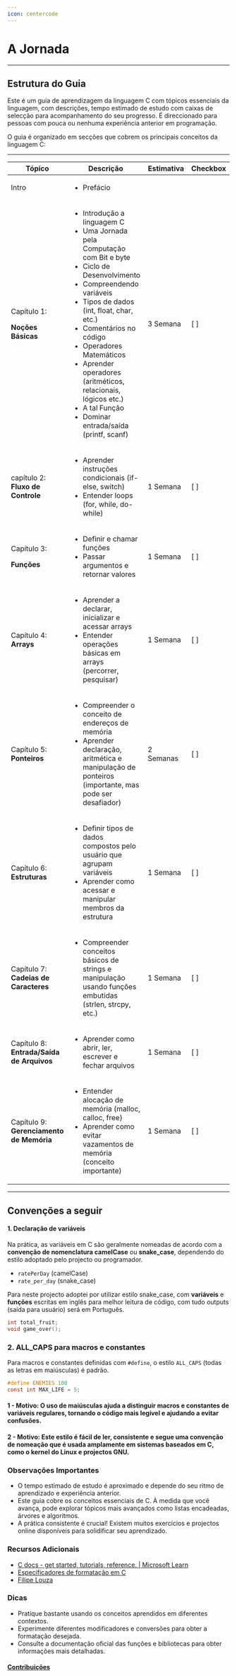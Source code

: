 ```yaml
---
icon: centercode
---
```


# A Jornada

***



## **Estrutura do Guia** <a href="#estrutura-do-guia" id="estrutura-do-guia"></a>

Este é um guia de aprendizagem da linguagem C com tópicos essenciais da linguagem, com descrições, tempo estimado de estudo com caixas de selecção para acompanhamento do seu progresso. É direccionado para pessoas com pouca ou nenhuma experiência anterior em programação.

O guia é organizado em secções que cobrem os principais conceitos da linguagem C:

***



<table data-full-width="false"><thead><tr><th>Tópico</th><th width="237">Descrição</th><th width="226">Estimativa</th><th>Checkbox</th></tr></thead><tbody><tr><td>Intro</td><td><ul><li>Prefácio</li></ul></td><td></td><td></td></tr><tr><td><p>Capítulo 1:</p><p><strong>Noções Básicas</strong></p></td><td><ul><li>Introdução a linguagem C</li><li>Uma Jornada pela Computação com Bit e byte</li><li>Ciclo de Desenvolvimento</li><li>Compreendendo variáveis</li><li>Tipos de dados (int, float, char, etc.)</li><li>Comentários no código</li><li>Operadores Matemáticos</li><li>Aprender operadores (aritméticos, relacionais, lógicos etc.)</li><li>A tal Função</li><li>Dominar entrada/saída (printf, scanf)</li></ul></td><td>3 Semana</td><td>[ ]</td></tr><tr><td>capítulo 2: <br><strong>Fluxo de Controle</strong></td><td><ul><li>Aprender instruções condicionais (if-else, switch) </li><li>Entender loops (for, while, do-while)</li></ul></td><td>1 Semana</td><td>[ ]</td></tr><tr><td><p>Capítulo 3:</p><p><strong>Funções</strong></p></td><td><ul><li>Definir e chamar funções</li><li>Passar argumentos e retornar valores</li></ul></td><td>1 Semana</td><td>[ ]</td></tr><tr><td>Capítulo 4:<br><strong>Arrays</strong></td><td><ul><li>Aprender a declarar, inicializar e acessar arrays</li><li>Entender operações básicas em arrays (percorrer, pesquisar)</li></ul></td><td>1 Semana</td><td>[ ]</td></tr><tr><td>Capítulo 5:<br><strong>Ponteiros</strong></td><td><ul><li>Compreender o conceito de endereços de memória </li><li>Aprender declaração, aritmética e manipulação de ponteiros (importante, mas pode ser desafiador)</li></ul></td><td>2 Semanas</td><td>[ ]</td></tr><tr><td>Capítulo 6:<br><strong>Estruturas</strong></td><td><ul><li>Definir tipos de dados compostos pelo usuário que agrupam variáveis</li><li>Aprender como acessar e manipular membros da estrutura</li></ul></td><td>1 Semana</td><td>[ ]</td></tr><tr><td>Capítulo 7:<br><strong>Cadeias de Caracteres</strong></td><td><ul><li>Compreender conceitos básicos de strings e manipulação usando funções embutidas (strlen, strcpy, etc.)</li></ul></td><td>1 Semana</td><td>[ ]</td></tr><tr><td>Capítulo 8:<br><strong>Entrada/Saída de Arquivos</strong></td><td><ul><li>Aprender como abrir, ler, escrever e fechar arquivos</li></ul></td><td>1 Semana</td><td>[ ]</td></tr><tr><td>Capítulo 9:<br><strong>Gerenciamento de Memória</strong></td><td><ul><li>Entender alocação de memória (malloc, calloc, free)</li><li> Aprender como evitar vazamentos de memória (conceito importante)</li></ul></td><td>1 Semana</td><td>[ ]</td></tr></tbody></table>



***

## Convenções a seguir

#### 1. Declaração de variáveis <a href="#id-1-declaracao-de-variaveis" id="id-1-declaracao-de-variaveis"></a>

Na prática, as variáveis em C são geralmente nomeadas de acordo com a **convenção de nomenclatura camelCase** ou **snake\_case**, dependendo do estilo adoptado pelo projecto ou programador.

* `ratePerDay` (camelCase)
* `rate_per_day` (snake\_case)

Para neste projecto adoptei por utilizar estilo snake\_case, com **variáveis** e **funções** escritas em inglês para melhor leitura de código, com tudo outputs (saída para usuário) será em Português.

```c
int total_fruit;
void game_over();
```

### 2. **ALL\_CAPS** para macros e constantes <a href="#id-2-all_caps-para-macros-e-constantes" id="id-2-all_caps-para-macros-e-constantes"></a>

Para macros e constantes definidas com `#define`, o estilo `ALL_CAPS` (todas as letras em maiúsculas) é padrão.

```c
#define ENEMIES 100
const int MAX_LIFE = 5;
```

#### **1 - Motivo**: O uso de maiúsculas ajuda a distinguir macros e constantes de variáveis regulares, tornando o código mais legível e ajudando a evitar confusões.

#### **2 - Motivo**: Este estilo é fácil de ler, consistente e segue uma convenção de nomeação que é usada amplamente em sistemas baseados em C, como o kernel do Linux e projectos GNU.

### **Observações Importantes**

* O tempo estimado de estudo é aproximado e depende do seu ritmo de aprendizado e experiência anterior.
* Este guia cobre os conceitos essenciais de C. À medida que você avança, pode explorar tópicos mais avançados como listas encadeadas, árvores e algoritmos.
* A prática consistente é crucial! Existem muitos exercícios e projectos online disponíveis para solidificar seu aprendizado.

### **Recursos Adicionais**

* [C docs - get started, tutorials, reference. | Microsoft Learn](https://learn.microsoft.com/en-us/cpp/c-language/?view=msvc-170)
* [Especificadores de formatação em C](https://www.freecodecamp.org/portuguese/news/especificadores-de-formatacao-em-c/)
* [Filipe Louza](https://www.youtube.com/watch?v=hPHm98pS4zo\&list=PLuARAw3cqFRAUNLs3uyiabGuQceuSTeLS)&#x20;

### **Dicas**

* Pratique bastante usando os conceitos aprendidos em diferentes contextos.
* Experimente diferentes modificadores e conversões para obter a formatação desejada.
* Consulte a documentação oficial das funções e bibliotecas para obter informações mais detalhadas.

#### [Contribuições](https://uuntu.gitbook.io/see-the-c/intro/guia-de-contribuicoes) <a href="#contribuicoes" id="contribuicoes"></a>
